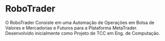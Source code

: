 # RoboTrader
O RoboTrader Consiste em uma Automação de Operações em Bolsa de Valores e Mercadorias e Futuros para a Plataforma MetaTrader. Desenvolvido inicialmente como Projeto de TCC em Eng. de Computação.
